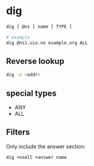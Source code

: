 # dig

```bash
dig [ @ns ] name [ TYPE ]

# example
dig @ns1.uio.no example.org ALL
```

## Reverse lookup

```bash
dig -x <addr>
```

## special types

- ANY
- ALL

## Filters

Only include the answer section:

```bash
dig +noall +answer name
```
